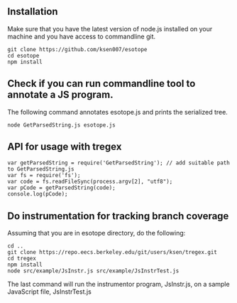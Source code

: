 ## Installation

Make sure that you have the latest version of node.js installed on your machine and you have access to commandline git.

    git clone https://github.com/ksen007/esotope
    cd esotope
    npm install
    
## Check if you can run commandline tool to annotate a JS program.

The following command annotates esotope.js and prints the serialized tree.

    node GetParsedString.js esotope.js
    
## API for usage with tregex

    var getParsedString = require('GetParsedString'); // add suitable path to GetParsedString.js
    var fs = require('fs');
    var code = fs.readFileSync(process.argv[2], "utf8");
    var pCode = getParsedString(code);
    console.log(pCode);

## Do instrumentation for tracking branch coverage

Assuming that you are in esotope directory, do the following:

    cd ..
    git clone https://repo.eecs.berkeley.edu/git/users/ksen/tregex.git 
    cd tregex 
    npm install
    node src/example/JsInstr.js src/example/JsInstrTest.js
    
The last command will run the instrumentor program, JsInstr.js, on a sample JavaScript file, JsInstrTest.js

